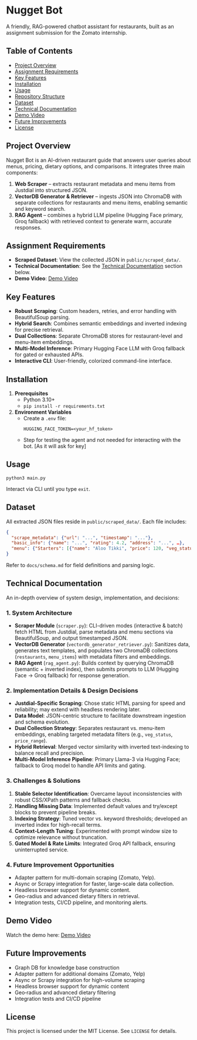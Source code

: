 # Nugget Bot

A friendly, RAG-powered chatbot assistant for restaurants, built as an assignment submission for the Zomato internship.

## Table of Contents
- [Project Overview](#project-overview)
- [Assignment Requirements](#assignment-requirements)
- [Key Features](#key-features)
- [Installation](#installation)
- [Usage](#usage)
- [Repository Structure](#repository-structure)
- [Dataset](#dataset)
- [Technical Documentation](#technical-documentation)
- [Demo Video](#demo-video)
- [Future Improvements](#future-improvements)
- [License](#license)

## Project Overview
Nugget Bot is an AI-driven restaurant guide that answers user queries about menus, pricing, dietary options, and comparisons. It integrates three main components:

1. **Web Scraper** – extracts restaurant metadata and menu items from Justdial into structured JSON.
2. **VectorDB Generator & Retriever** – ingests JSON into ChromaDB with separate collections for restaurants and menu items, enabling semantic and keyword search.
3. **RAG Agent** – combines a hybrid LLM pipeline (Hugging Face primary, Groq fallback) with retrieved context to generate warm, accurate responses.

## Assignment Requirements
- **Scraped Dataset**: View the collected JSON in `public/scraped_data/`.
- **Technical Documentation**: See the [Technical Documentation](#technical-documentation) section below.
- **Demo Video**:  [Demo Video](https://jmp.sh/fvmxcTmM)

## Key Features
- **Robust Scraping**: Custom headers, retries, and error handling with BeautifulSoup parsing.
- **Hybrid Search**: Combines semantic embeddings and inverted indexing for precise retrieval.
- **Dual Collections**: Separate ChromaDB stores for restaurant-level and menu-item embeddings.
- **Multi-Model Inference**: Primary Hugging Face LLM with Groq fallback for gated or exhausted APIs.
- **Interactive CLI**: User-friendly, colorized command-line interface.

## Installation
1. **Prerequisites**
   - Python 3.10+
   - `pip install -r requirements.txt`
2. **Environment Variables**
   - Create a `.env` file:
     ```dotenv
     HUGGING_FACE_TOKEN=<your_hf_token>
     ```
    - Step for testing the agent and not needed for interacting with the bot. [As it will ask for key]
## Usage
```
python3 main.py
```  
Interact via CLI until you type `exit`.

## Dataset
All extracted JSON files reside in `public/scraped_data/`. Each file includes:
```json
{
  "scrape_metadata": {"url": "...", "timestamp": "..."},
  "basic_info": {"name": "...", "rating": 4.2, "address": "...", …},
  "menu": {"Starters": [{"name": "Aloo Tikki", "price": 120, "veg_status": "veg"}, …], …}
}
```
Refer to `docs/schema.md` for field definitions and parsing logic.

## Technical Documentation
An in-depth overview of system design, implementation, and decisions:

### 1. System Architecture
- **Scraper Module** (`scraper.py`): CLI-driven modes (interactive & batch) fetch HTML from Justdial, parse metadata and menu sections via BeautifulSoup, and output timestamped JSON.
- **VectorDB Generator** (`vectordb_generator_retriever.py`): Sanitizes data, generates text templates, and populates two ChromaDB collections (`restaurants`, `menu_items`) with metadata filters and embeddings.
- **RAG Agent** (`rag_agent.py`): Builds context by querying ChromaDB (semantic + inverted index), then submits prompts to LLM (Hugging Face → Groq fallback) for response generation.

### 2. Implementation Details & Design Decisions
- **Justdial-Specific Scraping**: Chose static HTML parsing for speed and reliability; may extend with headless rendering later.
- **Data Model**: JSON-centric structure to facilitate downstream ingestion and schema evolution.
- **Dual Collection Strategy**: Separates restaurant vs. menu-item embeddings, enabling targeted metadata filters (e.g., `veg_status`, `price_range`).
- **Hybrid Retrieval**: Merged vector similarity with inverted text-indexing to balance recall and precision.
- **Multi-Model Inference Pipeline**: Primary Llama-3 via Hugging Face; fallback to Groq model to handle API limits and gating.

### 3. Challenges & Solutions
1. **Stable Selector Identification**: Overcame layout inconsistencies with robust CSS/XPath patterns and fallback checks.
2. **Handling Missing Data**: Implemented default values and try/except blocks to prevent pipeline breaks.
3. **Indexing Strategy**: Tuned vector vs. keyword thresholds; developed an inverted index for high-recall terms.
4. **Context-Length Tuning**: Experimented with prompt window size to optimize relevance without truncation.
5. **Gated Model & Rate Limits**: Integrated Groq API fallback, ensuring uninterrupted service.

### 4. Future Improvement Opportunities
- Adapter pattern for multi-domain scraping (Zomato, Yelp).
- Async or Scrapy integration for faster, large-scale data collection.
- Headless browser support for dynamic content.
- Geo-radius and advanced dietary filters in retrieval.
- Integration tests, CI/CD pipeline, and monitoring alerts.

## Demo Video
Watch the demo here: [Demo Video](https://jmp.sh/fvmxcTmM)

## Future Improvements
- Graph DB for knowledge base construction
- Adapter pattern for additional domains (Zomato, Yelp)
- Async or Scrapy integration for high-volume scraping
- Headless browser support for dynamic content
- Geo‑radius and advanced dietary filtering
- Integration tests and CI/CD pipeline

## License
This project is licensed under the MIT License. See `LICENSE` for details.

